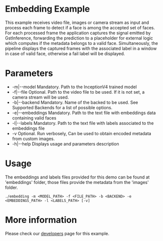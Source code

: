 # Embedding Example
This example receives video file, images or camera stream as input and process each frame to detect if a face is among the accepted set of faces. For each processed frame the application captures the signal emitted by GstInference, forwarding the prediction to a placeholder for external logic which computes if the metadata belongs to a valid face. Simultaneously, the pipeline displays the captured frames with the associated label in a window in case of valid face, otherwise a fail label will be displayed.

# Parameters
* -m|--model
Mandatory. Path to the InceptionV4 trained model
* -f|--file
Optional. Path to the video file to be used.
If it is not set, a camera stream will be used.
* -b|--backend
Mandatory. Name of the backed to be used. See Supported Backends for a list of possible options.
* -e|--embeddings
Mandatory. Path to the text file with embeddings data containing valid faces
* -l|--labels
Mandatory. Path to the text file with labels associated to the embeddings file
* -v
Optional. Run verbosely, Can be used to obtain encoded metadata from custom images.
* -h|--help
Displays usage and parameters description 

# Usage
The embeddings and labels files provided for this demo can be found at 'embeddings' folder, those files provide the metadata from the 'images' folder.   
```
./embedding -m <MODEL_PATH> -f <FILE_PATH> -b <BACKEND> -e <EMBEDDINGS_PATH> -l <LABELS_PATH> [-v]
```
# More information
Please check our [developers](https://developer.ridgerun.com/wiki/index.php?title=GstInference/Example_Applications/Embedding) page for this example.
